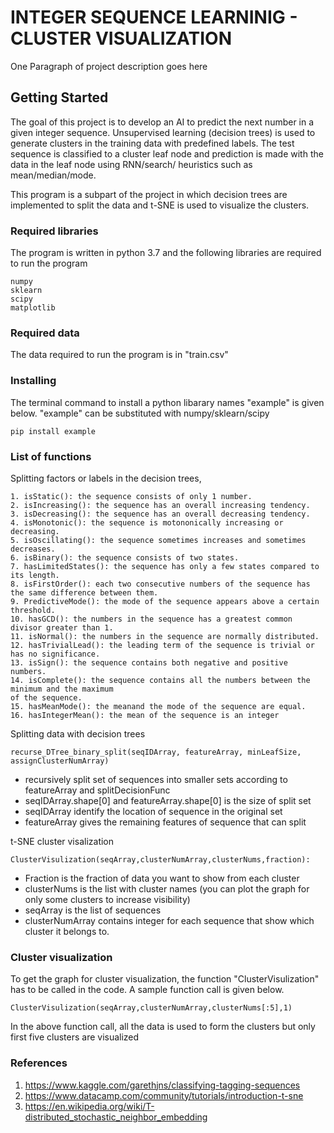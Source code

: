 #	INTEGER SEQUENCE LEARNINIG - CLUSTER VISUALIZATION

One Paragraph of project description goes here

## Getting Started

The goal of this project is to develop an AI to predict the next number in a given integer sequence. Unsupervised learning (decision trees) is used to generate clusters in the training data with predefined labels. The test sequence is classified to a cluster leaf node and prediction is made with the data in the leaf node using RNN/search/ heuristics such as mean/median/mode.

This program is a subpart of the project in which decision trees are implemented to split the data and t-SNE is used to visualize the clusters.


### Required libraries

The program is written in python 3.7 and the following libraries are required to run the program

```
numpy
sklearn
scipy
matplotlib
```

###	Required data

The data required to run the program is in "train.csv"

### Installing

The terminal command to install a python libarary names "example" is given below. "example" can be substituted with numpy/sklearn/scipy

```
pip install example

```
###	List of functions

Splitting factors or labels in the decision trees,

```
1. isStatic(): the sequence consists of only 1 number.
2. isIncreasing(): the sequence has an overall increasing tendency.
3. isDecreasing(): the sequence has an overall decreasing tendency.
4. isMonotonic(): the sequence is motononically increasing or decreasing.
5. isOscillating(): the sequence sometimes increases and sometimes decreases.
6. isBinary(): the sequence consists of two states.
7. hasLimitedStates(): the sequence has only a few states compared to its length.
8. isFirstOrder(): each two consecutive numbers of the sequence has the same difference between them.
9. PredictiveMode(): the mode of the sequence appears above a certain threshold.
10. hasGCD(): the numbers in the sequence has a greatest common divisor greater than 1.
11. isNormal(): the numbers in the sequence are normally distributed.
12. hasTrivialLead(): the leading term of the sequence is trivial or has no significance.
13. isSign(): the sequence contains both negative and positive numbers.
14. isComplete(): the sequence contains all the numbers between the minimum and the maximum
of the sequence.
15. hasMeanMode(): the meanand the mode of the sequence are equal.
16. hasIntegerMean(): the mean of the sequence is an integer	

```

Splitting data with decision trees

```
recurse_DTree_binary_split(seqIDArray, featureArray, minLeafSize, assignClusterNumArray)
```

*	recursively split set of sequences into smaller sets according to featureArray and splitDecisionFunc
*	seqIDArray.shape[0] and featureArray.shape[0] is the size of split set
*	seqIDArray identify the location of sequence in the original set
*	featureArray gives the remaining features of sequence that can split


t-SNE cluster visalization

```
ClusterVisulization(seqArray,clusterNumArray,clusterNums,fraction):
```

*	Fraction is the fraction of data you want to show from each cluster
*	clusterNums is the list with cluster names (you can plot the graph for only some clusters to increase visibility)
*	seqArray is the list of sequences
*	clusterNumArray contains integer for each sequence that show which cluster it belongs to.

### Cluster visualization

To get the graph for cluster visualization, the function "ClusterVisulization" has to be called in the code. A sample function call is given below.

```
ClusterVisulization(seqArray,clusterNumArray,clusterNums[:5],1)
```

In the above function call, all the data is used to form the clusters but only first five clusters are visualized

###	References

1.	https://www.kaggle.com/garethjns/classifying-tagging-sequences
2.	https://www.datacamp.com/community/tutorials/introduction-t-sne
3.	https://en.wikipedia.org/wiki/T-distributed_stochastic_neighbor_embedding

